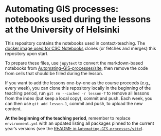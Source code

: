 # Automating GIS processes: notebooks used during the lessons at the University of Helsinki

This repository contains the notebooks used in contact-teaching. The [docker image used for CSC
Notebooks](https://github.com/Automating-GIS-processes/csc-notebook-dockerfile)
clones (or fetches and merges) this repository upon start.

To prepare these files, use `jupytext` to convert the markdown-based notebooks from
[Automating-GIS-processes/site](https://github.com/Automating-GIS-processes/site),
then remove the code from cells that should be filled during the lesson.

If you want to add the lessons one-by-one as the course proceeds (e.g., every
week), you can clone this repository locally in the beginning of the teaching
period, run `git rm --cached -r lesson-?` to remove all lessons from the index (but
keep a local copy), commit and push. Each week, you can then use `git add lesson-1`,
commit and push, to upload the new content.

**At the beginning of the teaching period**, remember to replace `environment.yml` with an
updated listing all packages pinned to the current year’s versions (see the [README in 
`Automating-GIS-processes/site`](https://github.com/Automating-GIS-processes/site/blob/main/README.md)).
